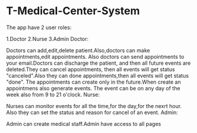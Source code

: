 # T-Medical-Center-System

The app have 2 user roles:

1.Doctor
2.Nurse
3.Admin
Doctor:

Doctors can add,edit,delete patient.Also,doctors can make appointments,edit appointments.
Also doctors can send appointments to your email.Doctors can discharge the patient,
and then all future events are deleted.They can cancel appointments,
then all events will get status "canceled".Also they can done appointments,then all events
will get status "done".
The appointments can create only in the future.When create an appointmens also generate events.
The event can be on any day of the week also from 9 to 21 o'clock.
Nurse:

Nurses can monitor events for all the time,for the day,for the nexrt hour.
Also they can set the status and reason for cancel of an event.
Admin:

Admin can create medical staff.Admin have access to all pages
